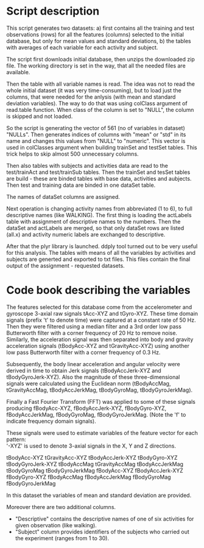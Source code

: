 # Script description

This script generates two datasets: 
a) first contains all the training and test observations (rows) for all the features (columns) selected to the initial database, but only for mean values and standard deviations, 
b) the tables with averages of each variable for each activity and subject. 

The script first downloads initial database, then unzips the downloaded zip file. The working directory is set in the way, that all the needed files are available. 

Then the table with all variable names is read. The idea was not to read the whole initial dataset (it was very time-consuming), but to load just the columns, that were needed for the anlysis (with mean and standard deviation variables). The way to do that was using colClass argument of read.table function. When class of the column is set to "NULL", the column is skipped and not loaded. 

So the script is generating the vector of 561 (no of variables in dataset) "NULLs". Then generates indices of columns with "mean" or "std" in its name and changes this values from "NULL" to "numeric". This vector is used in colClasses argument when building trainSet and testSet tables. This trick helps to skip almost 500 unnecessary columns. 

Then also tables with subjects and activities data are read to the test/trainAct and test/trainSub tables. Then the trainSet and tesSet tables are build - these are binded tables with base data, activities and aubjects. Then test and training data are binded in one dataSet table. 

The names of dataSet columns are assigned. 

Next operation is changing activity names from abbreviated (1 to 6), to full descriptive names (like WALKING). The first thing is loading the actLabels table with assignment of descriptive names to the numbers. Then the dataSet and actLabels are merged, so that only dataSet rows are listed (all.x) and activity numeric labels are exchanged to descriptive.

After that the plyr library is launched. ddply tool turned out to be very useful for this analysis. The tables with means of all the variables by activities and subjects are generted and exported to txt files. This files contain the final output of the assignment - requested datasets. 

# Code book describing the variables

The features selected for this database come from the accelerometer and gyroscope 3-axial raw signals tAcc-XYZ and tGyro-XYZ. These time domain signals (prefix 't' to denote time) were captured at a constant rate of 50 Hz. Then they were filtered using a median filter and a 3rd order low pass Butterworth filter with a corner frequency of 20 Hz to remove noise. Similarly, the acceleration signal was then separated into body and gravity acceleration signals (tBodyAcc-XYZ and tGravityAcc-XYZ) using another low pass Butterworth filter with a corner frequency of 0.3 Hz. 

Subsequently, the body linear acceleration and angular velocity were derived in time to obtain Jerk signals (tBodyAccJerk-XYZ and tBodyGyroJerk-XYZ). Also the magnitude of these three-dimensional signals were calculated using the Euclidean norm (tBodyAccMag, tGravityAccMag, tBodyAccJerkMag, tBodyGyroMag, tBodyGyroJerkMag). 

Finally a Fast Fourier Transform (FFT) was applied to some of these signals producing fBodyAcc-XYZ, fBodyAccJerk-XYZ, fBodyGyro-XYZ, fBodyAccJerkMag, fBodyGyroMag, fBodyGyroJerkMag. (Note the 'f' to indicate frequency domain signals). 

These signals were used to estimate variables of the feature vector for each pattern:  
'-XYZ' is used to denote 3-axial signals in the X, Y and Z directions.

tBodyAcc-XYZ
tGravityAcc-XYZ
tBodyAccJerk-XYZ
tBodyGyro-XYZ
tBodyGyroJerk-XYZ
tBodyAccMag
tGravityAccMag
tBodyAccJerkMag
tBodyGyroMag
tBodyGyroJerkMag
fBodyAcc-XYZ
fBodyAccJerk-XYZ
fBodyGyro-XYZ
fBodyAccMag
fBodyAccJerkMag
fBodyGyroMag
fBodyGyroJerkMag

In this dataset the variables of mean and standard deviation are provided. 

Moreover there are two additional columns. 
- "Descriptive" contains the descriptive names of one of six activities for given observation (like walking). 
- "Subject" column provides identifiers of the subjects who carried out the experiment (ranges from 1 to 30). 
